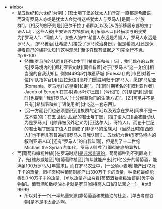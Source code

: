 - #inbox
    - 拿五世纪和六世纪[为例]：[君士坦丁堡的犹太人][母语]一直都是希腊语，而没有罗马人亦或是犹太人会觉得这些犹太人与罗马人[是同一个“族群”]。[相反的例子则是][巴尔干拉丁语群众]以及[从西部移居东部的拉丁语人口]：这些人被[主要语言为希腊语]的[东部人口][轻描淡写的接受为]“罗马人”、“同族人”。某些人脑中“希腊人永远是希腊人，罗马人永远是罗马人，[罗马统治]让希腊人[接受了罗马政治身份]，但是希腊人[还是保持着自己的族群认知]“[这种观念][至少在现有证据之下][完全行不通](https://www.zhihu.com/question/508668715/answer/2297458761)。 #pt9-100
        - 然而[罗马族的认同][还不止步于][希腊语和拉丁语]：我们现存的五世纪[罗马境内的][叙利亚语文献][同样有着]对于[“罗马人”这一身份][相当强的自我认知]。例如449年时[埃德萨城 (Edessa)] 的[市民]对着一位[军队指挥官]用[亚拉米语][高呼]"[愿胜利归于]罗马人，愿[罗马尼亚 (Romanía，罗马地)] 的皇帝[长寿]“。[1][同时期著名的][叙利亚作者] Jacob of Serugh 在其与[希木叶尔王国]（今也门）的[基督徒][通信时]也提到“[我们罗马人][十分仰慕你们的生活方式]“。[2][可见并不是只有][希腊语和拉丁语使用者][才吃这一套东西]。
        - [另一方面我们也必须意识到][族群的定义]以及观念在罗马[同样不是一成不变的]：在五世纪六世纪的君士坦丁堡，[拉丁语人口][会被自动认为是罗马人]（[除非被另外定义为][汪达尔人]、哥特人），而在十世纪的君士坦丁堡拉丁语人口则成了[非罗马的蛮族人]（当然此时的[西欧人][也不再具有普遍的][罗马人自我认同]）。五世纪六世纪[罗马境内的叙利亚语人口][还有“罗马人”的自我认同]，但是到了十二世纪 Michael the Syrian 的年代，罗马人则成了[彻彻底底的异族]。
    - 而[葡萄和橄榄种植][在罗马时期][是非常普遍的](https://www.zhihu.com/question/415340905/answer/2145917326)，葡萄都种到不列颠岛上了，光[维苏威地区]的[葡萄种植区][每年就能产出]约1亿公升的葡萄酒，能满足100万罗马人[年需求]。而在罗马农业中，[一公顷小麦地]能产出72万千卡的热量，同样面积种葡萄则能产出330万千卡的热量，种橄榄最终能得到340万千卡的热量。[单以热量产出来看]葡萄酒和橄榄油都是[优于谷物]的。葡萄酒和橄榄油本身就是罗马[维持高人口]的[法宝之一]。 #pt8-99.99
        - 所以对于一个[一半热量来源]靠葡萄酒和橄榄油的社会，[单去考虑谷物]是不是不太合适啊。
